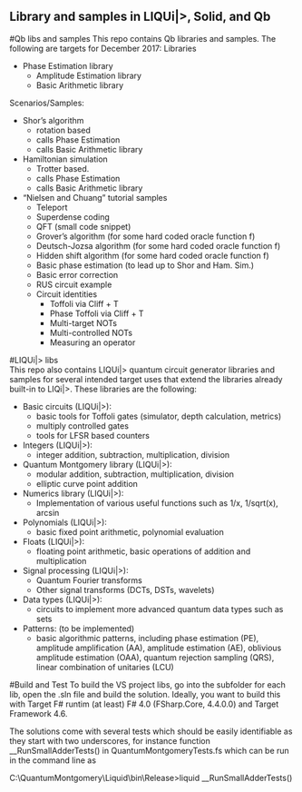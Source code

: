 Library and samples in LIQUi|>, Solid, and Qb
---------------------------------------------

#Qb libs and samples
This repo contains Qb libraries and samples. The following are targets for December 2017: 
Libraries
- Phase Estimation library
  - Amplitude Estimation library
  - Basic Arithmetic library  

Scenarios/Samples:
- Shor’s algorithm
  - rotation based
  - calls Phase Estimation
  - calls Basic Arithmetic library
- Hamiltonian simulation
  - Trotter based.  
  - calls Phase Estimation 
  - calls Basic Arithmetic library
- “Nielsen and Chuang” tutorial samples
  - Teleport
  - Superdense coding
  - QFT (small code snippet)
  - Grover’s algorithm (for some hard coded oracle function f)
  - Deutsch-Jozsa algorithm (for some hard coded oracle function f)
  - Hidden shift algorithm (for some hard coded oracle function f)
  - Basic phase estimation (to lead up to Shor and Ham. Sim.)
  - Basic error correction
  - RUS circuit example
  - Circuit identities
    - Toffoli via Cliff + T
    - Phase Toffoli via Cliff + T
    - Multi-target NOTs
    - Multi-controlled NOTs
    - Measuring an operator 
              
#LIQUi|> libs  
This repo also contains LIQUi|> quantum circuit generator libraries and samples for several intended target uses that 
extend the libraries already built-in to LIQi|>. These libraries are the following:
- Basic circuits (LIQUi|>): 
  - basic tools for Toffoli gates (simulator, depth calculation, metrics)
  - multiply controlled gates
  - tools for LFSR based counters
- Integers (LIQUi|>): 
  - integer addition, subtraction, multiplication, division
- Quantum Montgomery library (LIQUi|>): 
  - modular addition, subtraction, multiplication, division
  - elliptic curve point addition
- Numerics library (LIQUi|>): 
  - Implementation of various useful functions such as 1/x, 1/sqrt(x), arcsin
- Polynomials (LIQUi|>): 
  - basic fixed point arithmetic, polynomial evaluation
- Floats (LIQUi|>):  
  - floating point arithmetic, basic operations of addition and multiplication
- Signal processing (LIQUi|>): 
  - Quantum Fourier transforms
  - Other signal transforms (DCTs, DSTs, wavelets)
- Data types (LIQUi|>): 
  - circuits to implement more advanced quantum data types such as sets
- Patterns: (to be implemented)
  - basic algorithmic patterns, including phase estimation (PE), amplitude amplification (AA), amplitude estimation (AE),
    oblivious amplitude estimation (OAA), quantum rejection sampling (QRS), linear combination of unitaries (LCU)

#Build and Test
To build the VS project libs, go into the subfolder for each lib, open the .sln file and build the solution. Ideally, you want to build this with Target F# runtim (at least) F# 4.0 (FSharp.Core, 4.4.0.0) and Target Framework 4.6. 

The solutions come with several tests which should be easily identifiable as they start with two underscores, for instance function __RunSmallAdderTests() in QuantumMontgomeryTests.fs which can be run in the command line as

C:\QuantumMontgomery\Liquid\bin\Release>liquid __RunSmallAdderTests()

